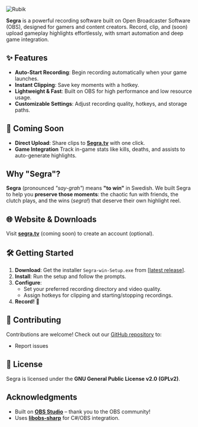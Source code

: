 ![Rubik](https://github.com/user-attachments/assets/4640eafe-edf4-4713-ab30-93a5f8c3937e)

**Segra** is a powerful recording software built on Open Broadcaster Software (OBS), designed for gamers and content creators. Record, clip, and (soon) upload gameplay highlights effortlessly, with smart automation and deep game integration.

## ✨ Features
- **Auto-Start Recording**: Begin recording automatically when your game launches.
- **Instant Clipping**: Save key moments with a hotkey.
- **Lightweight & Fast**: Built on OBS for high performance and low resource usage.
- **Customizable Settings**: Adjust recording quality, hotkeys, and storage paths.

## 🚧 Coming Soon
- **Direct Upload**: Share clips to **[Segra.tv](https://segra.tv)** with one click.
- **Game Integration** Track in-game stats like kills, deaths, and assists to auto-generate highlights.

## Why "Segra"?
**Segra** (pronounced *"say-grah"*) means **"to win"** in Swedish. We built Segra to help you **preserve those moments**: the chaotic fun with friends, the clutch plays, and the wins (*segra!*) that deserve their own highlight reel.

## 🌐 Website & Downloads
Visit **[segra.tv](https://segra.tv)** (coming soon) to create an account (optional).

## 🛠 Getting Started
1. **Download**: Get the installer `Segra-win-Setup.exe` from [[latest release](https://github.com/Segergren/Segra/releases/latest)].
2. **Install**: Run the setup and follow the prompts.
3. **Configure**:
   - Set your preferred recording directory and video quality.
   - Assign hotkeys for clipping and starting/stopping recordings.
4. **Record!** 🚀

## 🤝 Contributing
Contributions are welcome! Check out our [GitHub repository](https://github.com/your-repo-link) to:
- Report issues

## 📜 License  
Segra is licensed under the **GNU General Public License v2.0 (GPLv2)**.

## Acknowledgments
- Built on **[OBS Studio](https://obsproject.com)** – thank you to the OBS community!
- Uses **[libobs-sharp](https://github.com/lulzsun/libobs-sharp)** for C#/OBS integration.  
